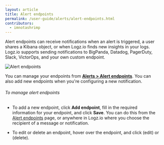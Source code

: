 ```yaml
---
layout: article
title: Alert endpoints
permalink: /user-guide/alerts/alert-endpoints.html
contributors:
  - imnotashrimp
---
```


Alert endpoints can receive notifications when an alert is triggered, a user shares a Kibana object, or when Logz.io finds new insights in your logs. Logz.io supports sending notifications to BigPanda, Datadog, PagerDuty, Slack, VictorOps, and your own custom endpoint.

![Alert endpoints]({{site.baseurl}}/images/alerts/alerts--alert-endpoints.png)

You can manage your endpoints from [**Alerts > Alert endpoints**](https://app.logz.io/#/dashboard/alerts/endpoints). You can also add new endpoints when you're configuring a new notification.

###### To manage alert endpoints

* To add a new endpoint, click **Add endpoint**, fill in the required information for your endpoint, and click **Save**. You can do this from the [Alert endpoints](https://app.logz.io/#/dashboard/alerts/endpoints) page, or anywhere in Logz.io where you choose the recipient of a message or notification.

* To edit or delete an endpoint, hover over the endpoint, and click <i class="li li-pencil"></i> (edit) or <i class="li li-trash"></i> (delete).